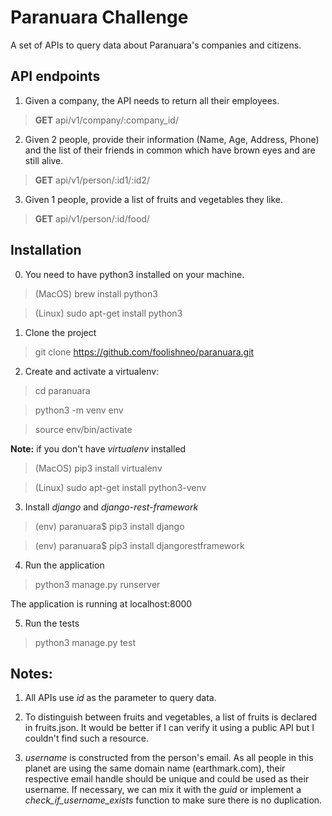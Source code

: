 # Paranuara Challenge

A set of APIs to query data about Paranuara's companies and citizens.

## API endpoints

1. Given a company, the API needs to return all their employees.

> **GET** api/v1/company/:company_id/

2. Given 2 people, provide their information (Name, Age, Address, Phone) and the list of their friends in common which have brown eyes and are still alive.

> **GET** api/v1/person/:id1/:id2/

3. Given 1 people, provide a list of fruits and vegetables they like.

> **GET** api/v1/person/:id/food/

## Installation

0. You need to have python3 installed on your machine.   
> (MacOS) brew install python3

> (Linux) sudo apt-get install python3 

1. Clone the project
> git clone https://github.com/foolishneo/paranuara.git

2. Create and activate a virtualenv:
> cd paranuara

> python3 -m venv env

> source env/bin/activate

**Note:** if you don't have *virtualenv* installed
> (MacOS) pip3 install virtualenv

> (Linux) sudo apt-get install python3-venv

3. Install *django* and *django-rest-framework*

> (env) paranuara$ pip3 install django

> (env) paranuara$ pip3 install djangorestframework

4. Run the application
> python3 manage.py runserver

The application is running at localhost:8000

5. Run the tests
> python3 manage.py test

## Notes:

1. All APIs use *id* as the parameter to query data.

2. To distinguish between fruits and vegetables, a list of fruits is declared in fruits.json. It would be better if I can verify it using a public API but I couldn't find such a resource.

3. *username* is constructed from the person's email. As all people in this planet are using the same domain name (earthmark.com), their respective email handle should be unique and could be used as their username. If necessary, we can mix it with the *guid* or implement a *check_if_username_exists* function to make sure there is no duplication.

